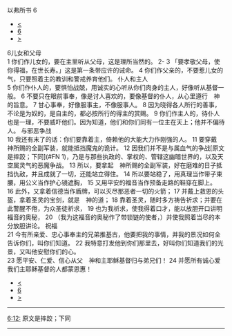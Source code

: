 ﻿





 以弗所书 6




* [<](bible/EPH05.md)
* [6](bible/EPH.md)
* [>](bible/PHP01.md)



 
6儿女和父母  
1 你们作儿女的，要在主里听从父母，这是理所当然的。 
2-
3 「要孝敬父母，使你得福，在世长寿。」这是第一条带应许的诫命。 
4 你们作父亲的，不要惹儿女的气，只要照着主的教训和警戒养育他们。 仆人和主人  
5 你们作仆人的，要惧怕战兢，用诚实的心听从你们肉身的主人，好像听从基督一般。 
6 不要只在眼前事奉，像是讨人喜欢的，要像基督的仆人，从心里遵行　神的旨意。 
7 甘心事奉，好像服事主，不像服事人。 
8 因为晓得各人所行的善事，不论是为奴的，是自主的，都必按所行的得主的赏赐。 
9 你们作主人的，待仆人也是一理，不要威吓他们。因为知道，他们和你们同有一位主在天上；他并不偏待人。 与邪恶争战  
10 我还有末了的话：你们要靠着主，倚赖他的大能大力作刚强的人。 
11 要穿戴　神所赐的全副军装，就能抵挡魔鬼的诡计。 
12 因我们并不是与属血气的争战[原文是摔跤；下同](#FN
1)，乃是与那些执政的、掌权的、管辖这幽暗世界的，以及天空属灵气的恶魔争战。 
13 所以，要拿起　神所赐的全副军装，好在磨难的日子抵挡仇敌，并且成就了一切，还能站立得住。 
14 所以要站稳了，用真理当作带子束腰，用公义当作护心镜遮胸， 
15 又用平安的福音当作预备走路的鞋穿在脚上。 
16 此外，又拿着信德当作盾牌，可以灭尽那恶者一切的火箭； 
17 并戴上救恩的头盔，拿着圣灵的宝剑，就是　神的道； 
18 靠着圣灵，随时多方祷告祈求；并要在此警醒不倦，为众圣徒祈求， 
19 也为我祈求，使我得着口才，能以放胆开口讲明福音的奥秘， 
20 （我为这福音的奥秘作了带锁链的使者，）并使我照着当尽的本分放胆讲论。 祝福  
21 今有所亲爱、忠心事奉主的兄弟推基古，他要把我的事情，并我的景况如何全告诉你们，叫你们知道。 
22 我特意打发他到你们那里去，好叫你们知道我们的光景，又叫他安慰你们的心。  
23 愿平安、仁爱、信心从父　神和主耶稣基督归与弟兄们！ 
24 并愿所有诚心爱我们主耶稣基督的人都蒙恩惠！ 
* [<](bible/EPH05.md)
* [6](bible/EPH.md)
* [>](bible/PHP01.md)





---


[6:12:](#V12)
原文是摔跤；下同




---









